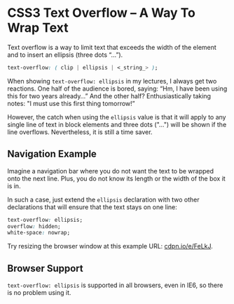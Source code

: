 CSS3 Text Overflow – A Way To Wrap Text
=======================================

Text overflow is a way to limit text that exceeds the width of the element and
to insert an ellipsis (three dots “…”).

```css
text-overflow: ( clip | ellipsis | <_string_> );
```

When showing `text-overflow: ellipsis` in my lectures, I always get two
reactions. One half of the audience is bored, saying: “Hm, I have been using
this for two years already…” And the other half? Enthusiastically taking notes:
"I must use this first thing tomorrow!”

However, the catch when using the `ellipsis` value is that it will apply to any
single line of text in block elements and three dots ("…") will be shown if the
line overflows. Nevertheless, it is still a time saver.

Navigation Example
------------------

Imagine a navigation bar where you do not want the text to be wrapped onto the
next line. Plus, you do not know its length or the width of the box it is in.

In such a case, just extend the `ellipsis` declaration with two other
declarations that will ensure that the text stays on one line:

```css
text-overflow: ellipsis;
overflow: hidden;
white-space: nowrap;
```

Try resizing the browser window at this example URL:
[cdpn.io/e/FeLkJ](http://cdpn.io/e/FeLkJ).

Browser Support
---------------

`text-overflow: ellipsis` is supported in all browsers, even in IE6, so there is
no problem using it.
